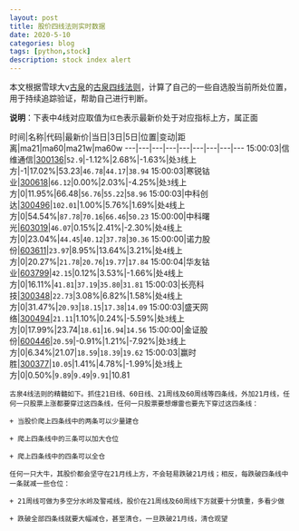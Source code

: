 ```yaml
---
layout: post
title: 股价四线法则实时数据
date: 2020-5-10
categories: blog
tags: [python,stock]
description: stock index alert
---
```



本文根据雪球大v[古泉](https://xueqiu.com/u/7148646888)的[古泉四线法则](https://xueqiu.com/7148646888/130498192)，计算了自己的一些自选股当前所处位置，用于持续追踪验证，帮助自己进行判断。

**说明**：下表中4线对应取值为`红色`表示最新价处于对应指标上方，属正面

时间|名称|代码|最新价|当日|3日|5日|位置|变动|距离|ma21|ma60|ma21w|ma60w
---|---|---|---|---|---|---|---|---
15:00:03|信维通信|[300136](https://xueqiu.com/S/SZ300136)|`52.9`|-1.12%|2.68%|-1.63%|处`3`线上方|-1|17.02%|53.23|`46.78`|`44.17`|`38.94`
15:00:03|寒锐钴业|[300618](https://xueqiu.com/S/SZ300618)|`66.12`|0.00%|2.03%|-4.25%|处`3`线上方|0|11.95%|66.48|`56.76`|`55.22`|`58.96`
15:00:03|中科创达|[300496](https://xueqiu.com/S/SZ300496)|`102.01`|1.00%|5.76%|1.69%|处`4`线上方|0|54.54%|`87.78`|`70.16`|`66.46`|`50.23`
15:00:00|中科曙光|[603019](https://xueqiu.com/S/SH603019)|`46.07`|0.15%|2.41%|-2.30%|处`4`线上方|0|23.04%|`44.45`|`40.12`|`37.78`|`30.36`
15:00:00|诺力股份|[603611](https://xueqiu.com/S/SH603611)|`23.97`|8.95%|13.64%|3.21%|处`4`线上方|0|20.27%|`21.78`|`20.76`|`19.77`|`17.84`
15:00:04|华友钴业|[603799](https://xueqiu.com/S/SH603799)|`42.15`|0.12%|3.53%|-1.66%|处`4`线上方|0|16.11%|`41.81`|`37.19`|`35.80`|`31.81`
15:00:03|长亮科技|[300348](https://xueqiu.com/S/SZ300348)|`22.73`|3.08%|6.82%|1.58%|处`4`线上方|0|31.47%|`20.93`|`18.15`|`17.38`|`14.09`
15:00:03|盛天网络|[300494](https://xueqiu.com/S/SZ300494)|`21.11`|1.10%|0.24%|-5.59%|处`3`线上方|0|17.99%|23.74|`18.61`|`16.94`|`14.56`
15:00:00|金证股份|[600446](https://xueqiu.com/S/SH600446)|`20.59`|-0.91%|1.21%|-7.92%|处`3`线上方|0|6.34%|21.07|`18.59`|`18.39`|`19.62`
15:00:03|赢时胜|[300377](https://xueqiu.com/S/SZ300377)|`10.05`|1.41%|4.78%|-1.99%|处`3`线上方|0|0.50%|`9.89`|`9.49`|`9.91`|10.81

```
古泉4线法则的精髓如下。抓住21日线、60日线、21周线及60周线等四条线，外加21月线，任何一只股票上涨都要穿过这四条线，任何一只股票要想爆雷也要先下穿过这四条线：

+ 当股价爬上四条线中的两条可以少量建仓

+ 爬上四条线中的三条可以加大仓位

+ 爬上四条线中的四条可以全仓

任何一只大牛，其股价都会坚守在21月线上方，不会轻易跌破21月线；相反，每跌破四条线中一条就减一些仓位：

+ 21周线可做为多空分水岭及警戒线，股价在21周线及60周线下方就要十分慎重，多看少做

+ 跌破全部四条线就要大幅减仓，甚至清仓，一旦跌破21月线，清仓观望
```